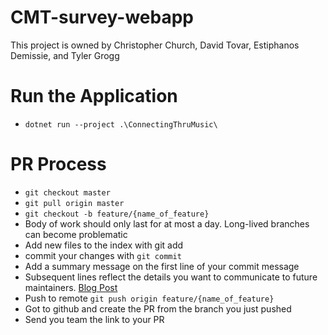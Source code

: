# CMT-survey-webapp

This project is owned by Christopher Church, David Tovar, Estiphanos Demissie, and Tyler Grogg

# Run the Application
* `dotnet run --project .\ConnectingThruMusic\`

# PR Process
* `git checkout master`
* `git pull origin master`
* `git checkout -b feature/{name_of_feature}`
* Body of work should only last for at most a day.  Long-lived branches can become problematic
* Add new files to the index with git add
* commit your changes with `git commit`
* Add a summary message on the first line of your commit message
* Subsequent lines reflect the details you want to communicate to future maintainers.  [Blog Post](https://chris.beams.io/posts/git-commit/)
* Push to remote `git push origin feature/{name_of_feature}`
* Got to github and create the PR from the branch you just pushed
* Send you team the link to your PR